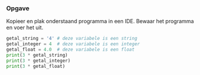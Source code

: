 ### Opgave

Kopieer en plak onderstaand programma in een IDE. Bewaar het programma en voer het uit.

```python
getal_string = '4' # deze variabele is een string
getal_integer = 4  # deze variabele is een integer
getal_float = 4.0  # deze variabele is een float
print(3 * getal_string)
print(3 * getal_integer)
print(3 * getal_float)
```
